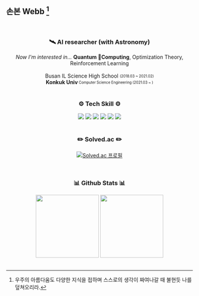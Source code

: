 ## 손본 Webb [^1]

<br>

<h3 align="center">🛰  AI researcher (with Astronomy)</h3>  

<div align="center"><i>Now I'm interested in...</i> <b>Quantum Computing</b>, Optimization Theory, Reinforcement Learning</div>  
<br>
<div align="center">Busan IL Science High School <sub><sup> (2018.03 ~ 2021.02) </sup></sub></div> 
<div align="center"><b>Konkuk Univ</b><sub><sup> Computer Science Engineering (2021.03 ~ )</sup></sub></div> 

<br>

<div align="center">
  <h3>⚙️ Tech Skill ⚙️</h3>
    <img src="https://img.shields.io/badge/Python-3776AB?style=for-the-badge&logo=Python&logoColor=white"/> 
    <img src="https://img.shields.io/badge/C++-00599C?style=for-the-badge&logo=cplusplus&logoColor=white"/>
    <img src="https://img.shields.io/badge/PyTorch-EE4C2C?style=for-the-badge&logo=PyTorch&logoColor=white"/>
    <img src="https://img.shields.io/badge/CV-YOLO-green?style=flat-square&logo">
    <img src="https://img.shields.io/badge/RL-DQN-blue?style=flat-square&logo">
    <img src="https://img.shields.io/badge/RL-PPO-blue?style=flat-square&logo">
</div> 
  

<br>

<div align="center">
 <h3>✏️ Solved.ac ✏️</h3>
  
[![Solved.ac 프로필](http://mazassumnida.wtf/api/v2/generate_badge?boj=jwst0210)](https://solved.ac/jwst0210)
  
</div>

<br>

<h3 align="center">📊 Github Stats 📊</h3>

<div align="center">
  <img height="170em" src="http://github-profile-summary-cards.vercel.app/api/cards/stats?username=webb-c&theme=nord_dark"/>
  <img height="170em" src="http://github-profile-summary-cards.vercel.app/api/cards/productive-time?username=webb-c&theme=nord_dark&utcOffset=8"/>
  
</div>

<br>

<div align="center">


</div>

[^1]: 우주의 아름다움도 다양한 지식을 접하며 스스로의 생각이 짜여나갈 때 불현듯 나를 덮쳐오리라.


